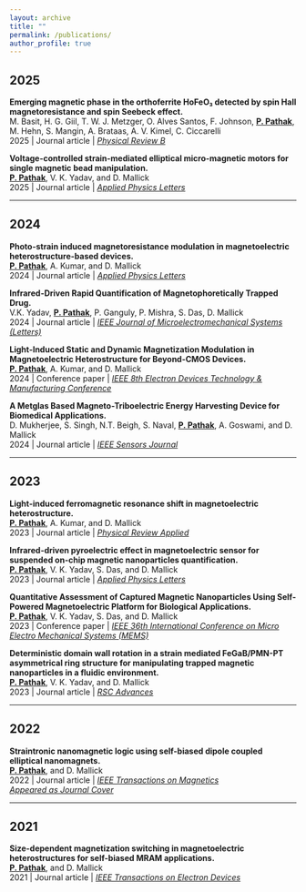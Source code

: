 ```yaml
---
layout: archive
title: ""
permalink: /publications/
author_profile: true
---
```


<style>
  .archive {
    text-align: justify;
    font-family: 'Helvetica Neue', Arial, sans-serif;
    line-height: 1.6;
    color: #333333;
    max-width: 900px; /* Adjust max-width as needed */
    margin-left: auto;
    margin-right: auto;
    padding-left: 10px; /* Reduced left padding */
    padding-right: 10px; /* Added right padding for symmetry */
    font-size: 14px;
  }

  .archive a {
    color: #007A87;
    text-decoration: none;
  }

  .archive a:hover {
    text-decoration: underline;
  }
</style>

## 2025

**Emerging magnetic phase in the orthoferrite HoFeO₃ detected by spin Hall magnetoresistance and spin Seebeck effect.**  
M. Basit, H. G. Giil, T. W. J. Metzger, O. Alves Santos, F. Johnson, **[P. Pathak](https://journals.aps.org/prb/pdf/10.1103/q38x-g97c)**, M. Hehn, S. Mangin, A. Brataas, A. V. Kimel, C. Ciccarelli  
2025 | Journal article | *[Physical Review B](https://journals.aps.org/prb/pdf/10.1103/q38x-g97c)*  


**Voltage-controlled strain-mediated elliptical micro-magnetic motors for single magnetic bead manipulation.**  
**[P. Pathak](https://pubs.aip.org/aip/apl/article-abstract/126/7/074101/3336252/Voltage-controlled-strain-mediated-elliptical?redirectedFrom=fulltext)**, V. K. Yadav, and D. Mallick  
2025 | Journal article | *[Applied Physics Letters](https://pubs.aip.org/aip/apl/article-abstract/126/7/074101/3336252/Voltage-controlled-strain-mediated-elliptical?redirectedFrom=fulltext)*  

---

## 2024

**Photo-strain induced magnetoresistance modulation in magnetoelectric heterostructure-based devices.**  
**[P. Pathak](https://pubs.aip.org/aip/apl/article/124/11/112401/3270349/Photo-strain-induced-magnetoresistance-modulation)**, A. Kumar, and D. Mallick  
2024 | Journal article | *[Applied Physics Letters](https://pubs.aip.org/aip/apl/article/124/11/112401/3270349/Photo-strain-induced-magnetoresistance-modulation)*  

**Infrared-Driven Rapid Quantification of Magnetophoretically Trapped Drug.**  
V.K. Yadav, **[P. Pathak](https://ieeexplore.ieee.org/abstract/document/10444513)**, P. Ganguly, P. Mishra, S. Das, D. Mallick  
2024 | Journal article | *[IEEE Journal of Microelectromechanical Systems (Letters)](https://ieeexplore.ieee.org/abstract/document/10444513)*  

**Light-Induced Static and Dynamic Magnetization Modulation in Magnetoelectric Heterostructure for Beyond-CMOS Devices.**  
**[P. Pathak](https://ieeexplore.ieee.org/abstract/document/10512272)**, A. Kumar, and D. Mallick  
2024 | Conference paper | *[IEEE 8th Electron Devices Technology & Manufacturing Conference](https://ieeexplore.ieee.org/abstract/document/10512272)*  

**A Metglas Based Magneto-Triboelectric Energy Harvesting Device for Biomedical Applications.**  
D. Mukherjee, S. Singh, N.T. Beigh, S. Naval, **[P. Pathak](https://ieeexplore.ieee.org/document/10638456)**, A. Goswami, and D. Mallick  
2024 | Journal article | *[IEEE Sensors Journal](https://ieeexplore.ieee.org/document/10638456)*  

---

## 2023

**Light-induced ferromagnetic resonance shift in magnetoelectric heterostructure.**  
**[P. Pathak](https://doi.org/10.1103/PhysRevApplied.20.044055)**, A. Kumar, and D. Mallick  
2023 | Journal article | *[Physical Review Applied](https://doi.org/10.1103/PhysRevApplied.20.044055)*  

**Infrared-driven pyroelectric effect in magnetoelectric sensor for suspended on-chip magnetic nanoparticles quantification.**  
**[P. Pathak](https://doi.org/10.1063/5.0141048)**, V. K. Yadav, S. Das, and D. Mallick  
2023 | Journal article | *[Applied Physics Letters](https://doi.org/10.1063/5.0141048)*  

**Quantitative Assessment of Captured Magnetic Nanoparticles Using Self-Powered Magnetoelectric Platform for Biological Applications.**  
**[P. Pathak](https://doi.org/10.1109/MEMS49605.2023.10052508)**, V. K. Yadav, S. Das, and D. Mallick  
2023 | Conference paper | *[IEEE 36th International Conference on Micro Electro Mechanical Systems (MEMS)](https://doi.org/10.1109/MEMS49605.2023.10052508)*  

**Deterministic domain wall rotation in a strain mediated FeGaB/PMN-PT asymmetrical ring structure for manipulating trapped magnetic nanoparticles in a fluidic environment.**  
**[P. Pathak](https://doi.org/10.1039/D3RA00150D)**, V. K. Yadav, and D. Mallick  
2023 | Journal article | *[RSC Advances](https://doi.org/10.1039/D3RA00150D)*  

---

## 2022

**Straintronic nanomagnetic logic using self-biased dipole coupled elliptical nanomagnets.**  
**[P. Pathak](https://doi.org/10.1109/TMAG.2022.3199589)**, and D. Mallick  
2022 | Journal article | *[IEEE Transactions on Magnetics](https://doi.org/10.1109/TMAG.2022.3199589)*  
*[Appeared as Journal Cover](https://ieeexplore.ieee.org/abstract/document/9903018)*  

---

## 2021

**Size-dependent magnetization switching in magnetoelectric heterostructures for self-biased MRAM applications.**  
**[P. Pathak](https://doi.org/10.1109/TED.2021.3088079)**, and D. Mallick  
2021 | Journal article | *[IEEE Transactions on Electron Devices](https://doi.org/10.1109/TED.2021.3088079)*  
